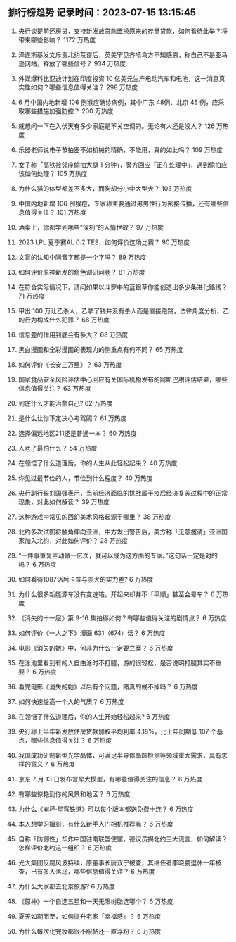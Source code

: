 
## 排行榜趋势 记录时间：2023-07-15 13:15:45
  
  1. 央行谈提前还房贷，支持新发放贷款置换原来的存量贷款，如何看待此举？将带来哪些影响？ 1172 万热度
    
  2. 泽连斯基发文斥责北约荒谬后，英美罕见齐喷乌方不知感恩，称自己不是亚马逊网站，释放了哪些信号？ 934 万热度
    
  3. 外媒爆料比亚迪计划在印度投资 10 亿美元生产电动汽车和电池，这一消息真实性如何？哪些信息值得关注？ 298 万热度
    
  4. 6 月中国内地新增 106 例猴痘确诊病例，其中广东 48例、北京 45 例，应采取哪些措施加强防控？ 200 万热度
    
  5. 就想问一下在入伏天有多少家庭是不关空调的。无论有人还是没人？ 126 万热度
    
  6. 乐器老师说电子节拍器不如机械的精确，不能用，真的如此吗？ 109 万热度
    
  7. 女子称「高铁被邻座偷拍大腿 1 分钟」，警方回应「正在处理中」，遇到偷拍应该如何处理？ 105 万热度
    
  8. 为什么猫的体型都差不多大，而狗却分小中大型犬？ 103 万热度
    
  9. 中国内地新增 106 例猴痘，专家称主要通过男男性行为密接传播，还有哪些信息值得关注？ 101 万热度
    
  10. 酒桌上，你都学到哪些“深刻”的人情世故？ 97 万热度
    
  11. 2023 LPL 夏季赛AL 0:2 TES，如何评价这场比赛？ 90 万热度
    
  12. 文盲的认知中同音字都是一个字吗？ 89 万热度
    
  13. 如何评价原神新发的角色调研问卷？ 81 万热度
    
  14. 在符合实际情况下，请问如果以斗罗中的蓝银草你能创造出多少条进化路线？ 71 万热度
    
  15. 甲出 100 万让乙杀人，乙拿了钱并没有杀人而是直接跑路，法律角度分析，乙的行为构成什么犯罪？ 68 万热度
    
  16. 信息差的作用到底会有多大？ 68 万热度
    
  17. 黑白漫画和全彩漫画的表现力的侧重点有何不同？ 65 万热度
    
  18. 如何评价《长安三万里》？ 63 万热度
    
  19. 国家食品安全风险评估中心回应有关国际机构发布的阿斯巴甜评估结果，哪些信息值得关注？ 63 万热度
    
  20. 到底什么才能治愈自己? 62 万热度
    
  21. 是什么让你下定决心考驾照？ 61 万热度
    
  22. 选择偏远地区211还是普通一本？ 60 万热度
    
  23. 人老了最怕什么？ 54 万热度
    
  24. 在领悟了什么道理后，你的人生从此轻松起来？ 40 万热度
    
  25. 你见过最节俭的人，节俭到什么程度？ 40 万热度
    
  26. 央行副行长刘国强表示，当前经济面临的挑战属于疫后经济复苏过程中的正常现象，对此如何解读？ 39 万热度
    
  27. 这种游戏中常见的西幻美术风格起源于哪里？ 38 万热度
    
  28. 北约多次试图将触角伸向亚洲，中方发出警告后，美方称「无意邀请」亚洲国家加入北约，对此如何评价？ 28 万热度
    
  29. “一件事重复主动做一亿次，就可以成为这方面的专家。”这句话一定是对的吗？ 6 万热度
    
  30. 如何看待1087话后卡普与赤犬的实力差? 6 万热度
    
  31. 为什么很多新能源车没有变速箱，开起来却并不「平顺」甚至会晕车？ 6 万热度
    
  32. 《消失的十一层》第 9-16 集拍得如何？有哪些值得关注的剧情点？ 6 万热度
    
  33. 如何评价《一人之下》漫画 631（674）话？ 6 万热度
    
  34. 电影《消失的她》中，何非为什么一定要立案？ 6 万热度
    
  35. 在泳池里看到有的人自由泳时不打腿，游的很轻松，是否说明打腿其实不重要？ 6 万热度
    
  36. 看完电影《消失的她》以后有个问题，赌真的戒不掉吗？ 6 万热度
    
  37. 如何快速提高一个人的气质？ 6 万热度
    
  38. 在领悟了什么道理后，你的人生开始轻松起来? 6 万热度
    
  39. 央行称上半年新发放住房贷款加权平均利率 4.18%，比上年同期低 107 个基点，哪些信息值得关注？ 6 万热度
    
  40. 我国成功研制新型光学晶体，可满足半导体晶圆检测等领域重大需求，具有怎样的意义？ 6 万热度
    
  41. 京东 7 月 13 日发布言犀大模型，有哪些值得关注的信息？ 6 万热度
    
  42. 有哪些惊艳到你的风景和地区？ 6 万热度
    
  43. 为什么《崩坏·星穹铁道》可以每个版本都送免费十连？ 6 万热度
    
  44. 本人想学习摄影，有什么新手入门相机推荐嘛？ 6 万热度
    
  45. 自称「防御性」却炸中国驻南联盟使馆，德议员揭北约三大谎言，如何解读？怎样评价北约这一组织？ 6 万热度
    
  46. 光大集团反腐风波持续，原董事长唐双宁被查，其继任者李晓鹏退休一年被查，已有多人落马，哪些信息值得关注？ 6 万热度
    
  47. 为什么大家都去北京旅游? 6 万热度
    
  48. 《原神》一个自选五星和一天无限树脂选哪个？ 6 万热度
    
  49. 夏天如期而至，如何提升宅家「幸福感」？ 6 万热度
    
  50. 为什么每次化完妆都很不服帖还一直浮粉？ 6 万热度
    